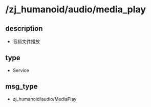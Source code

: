 ﻿# /zj_humanoid/audio/media_play

## description
- 音频文件播放

## type
- Service

## msg_type
- zj_humanoid/audio/MediaPlay


